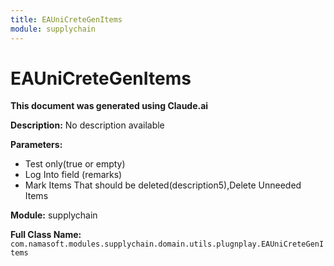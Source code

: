 ```yaml
---
title: EAUniCreteGenItems
module: supplychain
---
```



<div class='entity-flows'>

# EAUniCreteGenItems

**This document was generated using Claude.ai**

**Description:** No description available

**Parameters:**
- Test only(true or empty)
- Log Into field (remarks)
- Mark Items That should be deleted(description5),Delete Unneeded Items

**Module:** supplychain

**Full Class Name:** `com.namasoft.modules.supplychain.domain.utils.plugnplay.EAUniCreteGenItems`


</div>

